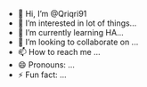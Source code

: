 - 👋 Hi, I’m @Qriqri91
- 👀 I’m interested in lot of things...
- 🌱 I’m currently learning HA...
- 💞️ I’m looking to collaborate on ...
- 📫 How to reach me ...
- 😄 Pronouns: ...
- ⚡ Fun fact: ...

<!---
Qriqri91/Qriqri91 is a ✨ special ✨ repository because its `README.md` (this file) appears on your GitHub profile.
You can click the Preview link to take a look at your changes.
--->
